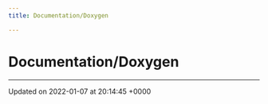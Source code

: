```yaml
---
title: Documentation/Doxygen

---
```


# Documentation/Doxygen








-------------------------------

Updated on 2022-01-07 at 20:14:45 +0000
